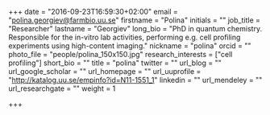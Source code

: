 +++
date = "2016-09-23T16:59:30+02:00"
email = "polina.georgiev@farmbio.uu.se"
firstname = "Polina"
initials = ""
job_title = "Researcher"
lastname = "Georgiev"
long_bio = "PhD in quantum chemistry. Responsible for the in-vitro lab activities, performing e.g. cell profiling experiments using high-content imaging."
nickname = "polina"
orcid = ""
photo_file = "people/polina_150x150.jpg"
research_interests = ["cell profiling"]
short_bio = ""
title = "polina"
twitter = ""
url_blog = ""
url_google_scholar = ""
url_homepage = ""
url_uuprofile = "http://katalog.uu.se/empinfo?id=N11-1551_1"
linkedin = ""
url_mendeley = ""
url_researchgate = ""
weight = 1

+++

